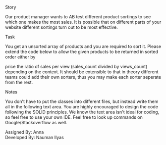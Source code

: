 Story

Our product manager wants to AB test different product sortings to see which one makes the most sales. It is possible that on different parts of your website different sortings turn out to be most effective.



Task

You get an unsorted array of products and you are required to sort it. Please extend the code below to allow the given products to be returned in sorted order either by

price
the ratio of sales per view (sales_count divided by views_count)
depending on the context. It should be extensible to that in theory different teams could add their own sorters, thus you may make each sorter seperate from the rest.



Notes

You don't have to put the classes into different files, but instead write them all in the following text area.
You are highly encouraged to design the code following the SOLID principles.
We know the text area isn't ideal for coding, so feel free to use your own IDE. Feel free to look up commands on Google/Stackoverflow as well.


Assigned By: Anna\
Developed By: Nauman Ilyas